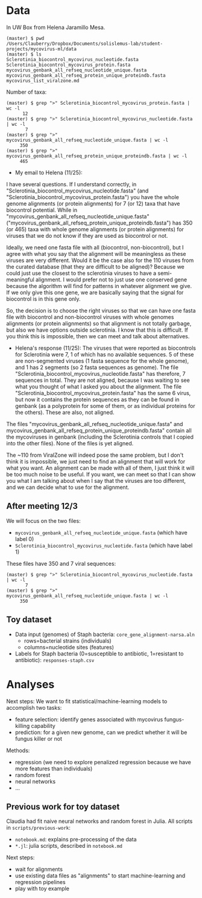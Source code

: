 # Data

In UW Box from Helena Jaramillo Mesa.

```shell
(master) $ pwd
/Users/Clauberry/Dropbox/Documents/solislemus-lab/student-projects/mycovirus-ml/data
(master) $ ls
Sclerotinia_biocontrol_mycovirus_nucleotide.fasta
Sclerotinia_biocontrol_mycovirus_protein.fasta
mycovirus_genbank_all_refseq_nucleotide_unique.fasta
mycovirus_genbank_all_refseq_protein_unique_proteindb.fasta
mycovirus_list_viralzone.md
```

Number of taxa:
```shell
(master) $ grep ">" Sclerotinia_biocontrol_mycovirus_protein.fasta | wc -l
      12
(master) $ grep ">" Sclerotinia_biocontrol_mycovirus_nucleotide.fasta | wc -l
       7
(master) $ grep ">" mycovirus_genbank_all_refseq_nucleotide_unique.fasta | wc -l 
     350
(master) $ grep ">" mycovirus_genbank_all_refseq_protein_unique_proteindb.fasta | wc -l
     465
```

- My email to Helena (11/25):

I have several questions. 
If I understand correctly, in "Sclerotinia_biocontrol_mycovirus_nucleotide.fasta" (and "Sclerotinia_biocontrol_mycovirus_protein.fasta") you have the whole genome alignments (or protein alignments) for 7 (or 12) taxa that have biocontrol potential. 
While in "mycovirus_genbank_all_refseq_nucleotide_unique.fasta" ("mycovirus_genbank_all_refseq_protein_unique_proteindb.fasta") has 350 (or 465) taxa with whole genome alignments (or protein alignments) for viruses that we do not know if they are used as biocontrol or not.

Ideally, we need one fasta file with all (biocontrol, non-biocontrol), but I agree with what you say that the alignment will be meaningless as these viruses are very different.
Would it be the case also for the 110 viruses from the curated database (that they are difficult to be aligned)?
Because we could just use the closest to the sclerotinia viruses to have a semi-meaningful alignment. I would prefer not to just use one conserved gene because the algorithm will find for patterns in whatever alignment we give. If we only give this one gene, we are basically saying that the signal for biocontrol is in this gene only. 

So, the decision is to choose the right viruses so that we can have one fasta file with biocontrol and non-biocontrol viruses with whole genomes alignments (or protein alignments) so that alignment is not totally garbage, but also we have options outside sclerotinia. I know that this is difficult. If you think this is impossible, then we can meet and talk about alternatives.

- Helena's response (11/25):
The viruses that were reported as biocontrols for Sclerotinia were 7, 1 of which has no available sequences. 5 of these are non-segmented viruses (1 fasta sequence for the whole genome), and 1 has 2 segments (so 2 fasta sequences as genome). The file "Sclerotinia_biocontrol_mycovirus_nucleotide.fasta" has therefore, 7 sequences in total. They are not aligned, because I was waiting to see what you thought of what I asked you about the alignment. The file "Sclerotinia_biocontrol_mycovirus_protein.fasta" has the same 6 virus, but now it contains the protein sequences as they can be found in genbank (as a polyprotein for some of them, or as individual proteins for the others). These are also, not aligned. 

The files "mycovirus_genbank_all_refseq_nucleotide_unique.fasta" and mycovirus_genbank_all_refseq_protein_unique_proteindb.fasta" contain all the mycoviruses in genbank (including the Sclerotinia controls that I copied into the other files). None of the files is yet aligned.

The ~110 from ViralZone will indeed pose the same problem, but I don't think it is impossible, we just need to find an alignment that will work for what you want. An alignment can be made with all of them, I just think it will be too much noise to be useful. If you want, we can meet so that I can show you what I am talking about when I say that the viruses are too different, and we can decide what to use for the alignment. 


## After meeting 12/3

We will focus on the two files:
- `mycovirus_genbank_all_refseq_nucleotide_unique.fasta` (which have label 0)
- `Sclerotinia_biocontrol_mycovirus_nucleotide.fasta` (which have label 1)

These files have 350 and 7 viral sequences:
```shell
(master) $ grep ">" Sclerotinia_biocontrol_mycovirus_nucleotide.fasta | wc -l
       7
(master) $ grep ">" mycovirus_genbank_all_refseq_nucleotide_unique.fasta | wc -l 
     350
```

## Toy dataset

- Data input (genomes) of Staph bacteria: `core_gene_alignment-narsa.aln` 
    - rows=bacterial strains (individuals)
    - columns=nucleotide sites (features)
- Labels for Staph bacteria (0=susceptible to antibiotic, 1=resistant to antibiotic): `responses-staph.csv`

# Analyses

Next steps: We want to fit statistical/machine-learning models to accomplish two tasks:
- feature selection: identify genes associated with mycovirus fungus-killing capability
- prediction: for a given new genome, can we predict whether it will be fungus killer or not

Methods:
- regression (we need to explore penalized regression because we have more features than individuals)
- random forest
- neural networks
- ...

## Previous work for toy dataset

Claudia had fit naive neural networks and random forest in Julia. All scripts in `scripts/previous-work`:
- `notebook.md`: explains pre-processing of the data
- `*.jl`: julia scripts, described in `notebook.md`


Next steps:
- wait for alignments
- use existing data files as "alignments" to start machine-learning and regression pipelines
- play with toy example